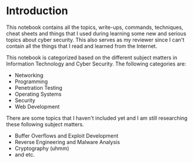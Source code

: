 # Introduction

This notebook contains all the topics, write-ups, commands, techniques, cheat sheets and things that I used during learning some new and serious topics about cyber security. This also serves as my reviewer since I can't contain all the things that I read and learned from the Internet.

This notebook is categorized based on the different subject matters in Information Technology and Cyber Security. The following categories are:

* Networking
* Programming
* Penetration Testing
* Operating Systems
* Security
* Web Development

There are some topics that I haven't included yet and I am still researching these following subject matters.

* Buffer Overflows and Exploit Development
* Reverse Engineering and Malware Analysis
* Cryptography \(uhmm\)
* and etc.



